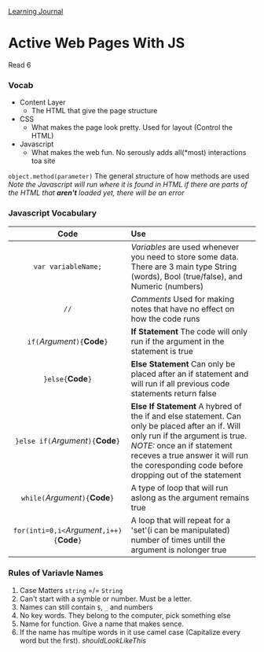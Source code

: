 [Learning Journal](https://stanels42.github.io/learningjournal/)
# Active Web Pages With JS
Read 6

### Vocab
- Content Layer
    - The HTML that give the page structure
- CSS
    - What makes the page look pretty. Used for layout (Control the HTML)
- Javascript
    - What makes the web fun. No serously adds all(*most) interactions toa site

`object.method(parameter)`
The general structure of how methods are used  
_Note the Javascript will run where it is found in HTML if there are parts of the HTML that **aren't** loaded yet, there will be an error_

### Javascript Vocabulary

|   Code   |   Use   |
|:--------:|:--------|
| `var variableName;` | _Variables_ are used whenever you need to store some data. There are 3 main type String (words), Bool (true/false), and Numeric (numbers) |
| `//` | _Comments_ Used for making notes that have no effect on how the code runs |
| `if(`_Argument_`){`**Code**`}` | **If Statement** The code will only run if the argument in the statement is true |
| `}else{`**Code**`}` | **Else Statement** Can only be placed after an if statement and will run if all previous code statements return false |
| `}else if(`_Argument_`){`**Code**`}` | **Else If Statement** A hybred of the if and else statement. Can only be placed after an if. Will only run if the argument is true. _NOTE:_ once an if statement receves a true answer it will run the coresponding code before dropping out of the statement |
| `while(`_Argument_`){`**Code**`}` | A type of loop that will run aslong as the argument remains true |
| `for(inti=0,i<`_Argument_`,i++){`**Code**`}`| A loop that will repeat for a 'set'(i can be manipulated) number of times untill the argument is nolonger true |

### Rules of Variavle Names
1. Case Matters `string` =/= `String`
2. Can't start with a symble or number. Must be a letter.
5. Names can still contain `$`, `_` and numbers
4. No key words. They belong to the computer, pick something else
3. Name for function. Give a name that makes sence.
6. If the name has multipe words in it use camel case (Capitalize every word but the first). _shouldLookLikeThis_